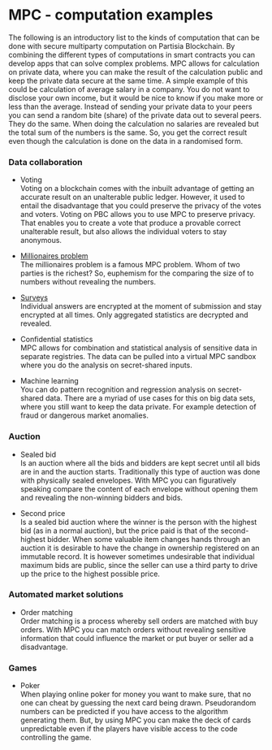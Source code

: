 # MPC - computation examples

The following is an introductory list to the kinds of computation that can be done with secure multiparty computation on Partisia Blockchain. By combining the different types of computations in smart contracts you can develop apps that can solve complex problems. MPC allows for calculation on private data, where you can make the result of the calculation public and keep the private data secure at the same time. A simple example of this could be calculation of average salary in a company. You do not want to disclose your own income, but it would be nice to know if you make more or less than the average. Instead of sending your private data to your peers you can send a random bite (share) of the private data out to several peers. They do the same. When doing the calculation no salaries are revealed but the total sum of the numbers is the same. So, you get the correct result even though the calculation is done on the data in a randomised form.

### Data collaboration

 - Voting    
Voting on a blockchain comes with the inbuilt advantage of getting an accurate result on an unalterable public ledger. However, it used to entail the disadvantage that you could preserve the privacy of the votes and voters. Voting on PBC allows you to use MPC to preserve privacy. That enables you to create a vote that produce a provable correct unalterable result, but also allows the individual voters to stay anonymous.   


 - [Millionaires problem](https://en.wikipedia.org/wiki/Yao%27s_Millionaires%27_problem)   
The millionaires problem is a famous MPC problem. Whom of two parties is the richest? So, euphemism for the comparing the size of to numbers without revealing the numbers.


 - [Surveys](https://partisia.com/better-data-solutions/surveys/)   
Individual answers are encrypted at the moment of submission and stay encrypted at all times. Only aggregated statistics are decrypted and revealed.


 - Confidential statistics   
MPC allows for combination and statistical analysis of sensitive data in separate registries. The data can be pulled into a virtual MPC sandbox where you do the analysis on secret-shared inputs.   


 - Machine learning   
You can do pattern recognition and regression analysis on secret-shared data. There are a myriad of use cases for this on big data sets, where you still want to keep the data private. For example detection of fraud or dangerous market anomalies.


### Auction

 - Sealed bid   
Is an auction where all the bids and bidders are kept secret until all bids are in and the auction starts. Traditionally this type of auction was done with physically sealed envelopes. With MPC you can figuratively speaking compare the content of each envelope without opening them and revealing the non-winning bidders and bids.


 - Second price   
Is a sealed bid auction where the winner is the person with the highest bid (as in a normal auction), but the price paid is that of the second-highest bidder.
When some valuable item changes hands through an auction it is desirable to have the change in ownership registered on an immutable record.  It is however sometimes undesirable that individual maximum bids are public, since the seller can use a third party to drive up the price to the highest possible price.

### Automated market solutions

- Order matching   
Order matching is a process whereby sell orders are matched with buy orders. With MPC you can match orders without revealing sensitive information that could influence the market or put buyer or seller ad a disadvantage.   


### Games

- Poker   
When playing online poker for money you want to make sure, that no one can cheat by guessing the next card being drawn. Pseudorandom numbers can be predicted if you have access to the algorithm generating them. But, by using MPC you can make the deck of cards unpredictable even if the players have visible access to the code controlling the game. 


